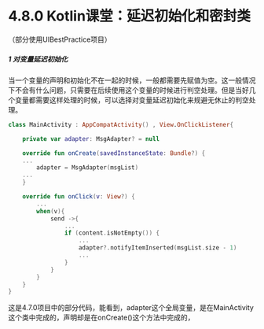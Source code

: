 # 4.8.0 Kotlin课堂：延迟初始化和密封类

（部分使用UIBestPractice项目）

##### 1 对变量延迟初始化

当一个变量的声明和初始化不在一起的时候，一般都需要先赋值为空。这一般情况下不会有什么问题，只需要在后续使用这个变量的时候进行判空处理。但是当好几个变量都需要这样处理的时候，可以选择对变量延迟初始化来规避无休止的判空处理。

```kotlin
class MainActivity : AppCompatActivity() , View.OnClickListener{

    private var adapter: MsgAdapter? = null

    override fun onCreate(savedInstanceState: Bundle?) {
	...
        adapter = MsgAdapter(msgList)
	...
    }

    override fun onClick(v: View?) {
        ...
        when(v){
            send ->{
                ...
                if (content.isNotEmpty()) {
                    ...
                    adapter?.notifyItemInserted(msgList.size - 1)
                    ...
                }
            }
        }
    }
}
```

这是4.7.0项目中的部分代码，能看到，adapter这个全局变量，是在MainActivity这个类中完成的，声明却是在onCreate()这个方法中完成的，
